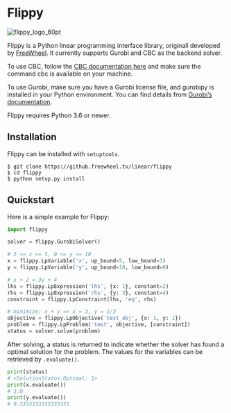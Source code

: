 # Flippy

![flippy_logo_60pt](https://github.freewheel.tv/storage/user/281/files/c52c2900-a42d-11e9-805f-97a426a5d2d8)

Flippy is a Python linear programming interface library, originall developed by [FreeWheel](https://freewheel.com). It currently supports Gurobi and CBC as the backend solver.

To use CBC, follow the [CBC documentation here](https://github.com/coin-or/Cbc#building-from-source) and make sure the command cbc is available on your machine.

To use Gurobi, make sure you have a Gurobi license file, and gurobipy is installed in your Python environment. You can find details from [Gurobi’s documentation](https://www.gurobi.com/documentation/8.1/quickstart_mac/the_gurobi_python_interfac.html).

Flippy requires Python 3.6 or newer.

## Installation

Flippy can be installed with `setuptools`.

```
$ git clone https://github.freewheel.tv/linear/flippy
$ cd flippy
$ python setup.py install
```

## Quickstart

Here is a simple example for Flippy:

```python
import flippy

solver = flippy.GurobiSolver()

# 3 <= x <= 5, 0 <= y <= 10
x = flippy.LpVariable('x', up_bound=5, low_bound=3)
y = flippy.LpVariable('y', up_bound=10, low_bound=0)

# x + 2 = 3y + 4
lhs = flippy.LpExpression('lhs', {x: 1}, constant=2)
rhs = flippy.LpExpression('rhs', {y: 3}, constant=4) 
constraint = flippy.LpConstraint(lhs, 'eq', rhs)

# minimize: x + y => x = 3, y = 1/3
objective = flippy.LpObjective('test_obj', {x: 1, y: 1})
problem = flippy.LpProblem('test', objective, [constraint])
status = solver.solve(problem)
```

After solving, a status is returned to indicate whether the solver has found a optimal solution for the problem. The values for the variables can be retrieved by `.evaluate()`.

```python
print(status)
# <SolutionStatus.Optimal: 1>
print(x.evaluate())
# 3.0
print(y.evaluate())
# 0.3333333333333333
```
